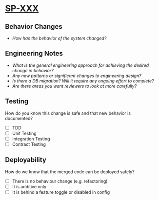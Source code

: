 # [SP-XXX](https://sadapay.atlassian.net/browse/SP-XXX)

## Behavior Changes
- _How has the behavior of the system changed?_

## Engineering Notes
- _What is the general engineering approach for achieving the desired change in behavior?_
- _Any new patterns or significant changes to engineering design?_
- _Is there a DB migration? Will it require any ongoing effort to complete?_
- _Are there areas you want reviewers to look at more carefully?_

## Testing
How do you know this change is safe and that new behavior is documented?
- [ ] TDD
- [ ] Unit Testing
- [ ] Integration Testing
- [ ] Contract Testing

## Deployability
How do we know that the merged code can be deployed safely?
- [ ] There is no behaviour change (e.g. refactoring)
- [ ] It is additive only
- [ ] It is behind a feature toggle or disabled in config
